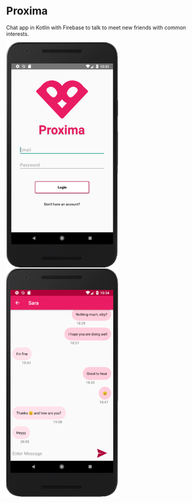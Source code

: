 # Proxima
Chat app in Kotlin with Firebase to talk to meet new friends with common interests.


<img src="https://github.com/Jackleila/Proxima/blob/master/images/proxima_screen2.png" alt="Login screen" width="300"/>  <img src="https://github.com/Jackleila/Proxima/blob/master/images/proxima_screen1.png" alt="Chat screen" width="300"/>



